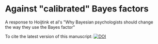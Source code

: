 # Against "calibrated" Bayes factors

A response to Hoijtink et al's "Why Bayesian psychologists should change the way they use the Bayes factor"

To cite the latest version of this manuscript:
[![DOI](https://zenodo.org/badge/6098/richarddmorey/responseToHoijtink.svg)](http://dx.doi.org/10.5281/zenodo.17396)
